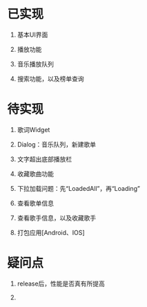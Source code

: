 # 已实现

1. 基本UI界面

2. 播放功能

3. 音乐播放队列

4. 搜索功能，以及榜单查询


# 待实现

1. 歌词Widget

2. Dialog：音乐队列，新建歌单

3. 文字超出底部播放栏

4. 收藏歌曲功能

5. 下拉加载问题：先“LoadedAll”，再“Loading”

6. 查看歌单信息

7. 查看歌手信息，以及收藏歌手

8. 打包应用[Android、IOS]

# 疑问点

1. release后，性能是否真有所提高

2. 